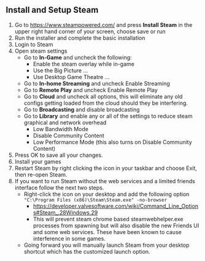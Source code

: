 ## Install and Setup Steam
1. Go to https://www.steampowered.com/ and press **Install Steam** in the upper right hand corner of your screen, choose save or run
2. Run the installer and complete the basic installation
3. Login to Steam
4. Open steam settings
   - Go to **In-Game** and uncheck the following:
     - Enable the steam overlay while in-game
     - Use the Big Picture ...
     - Use Desktop Game Theatre ...
   - Go to **In-home Streaming** and uncheck Enable Streaming
   - Go to **Remote Play** and uncheck Enable Remote Play
   - Go to **Cloud** and uncheck all options, this will eliminate any old configs getting loaded from the cloud should they be interfering.
   - Go to **Broadcasting** and disable broadcasting
   - Go to **Library** and enable any or all of the settings to reduce steam graphical and network overhead
     - Low Bandwidth Mode
     - Disable Community Content
     - Low Performance Mode (this also turns on Disable Community Content)
5. Press OK to save all your changes.
6. Install your games
7. Restart Steam by right clicking the icon in your taskbar and choose Exit, then re-open Steam.
8. If you want to run Steam without the web services and a limited friends interface follow the next two steps.
   - Right-click the icon on your desktop and add the following option ```"C:\Program Files (x86)\Steam\Steam.exe" -no-browser```
      - https://developer.valvesoftware.com/wiki/Command_Line_Options#Steam_.28Windows.29
      - This will prevent steam chrome based steamwebhelper.exe processes from spawning but will also disable the new Friends UI and some web services. These have been known to cause interference in some games.
   - Going forward you will manually launch Steam from your desktop shortcut which has the customized launch option.
